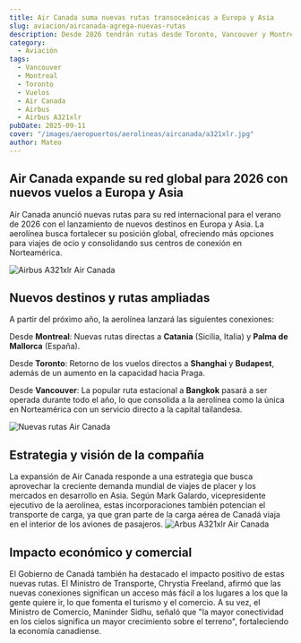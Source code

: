 ```yaml
---
title: Air Canada suma nuevas rutas transoceánicas a Europa y Asia
slug: aviacion/aircanada-agrega-nuevas-rutas
description: Desde 2026 tendrán rutas desde Toronto, Vancouver y Montreal.
category:
  - Aviación
tags:
  - Vancouver
  - Montreal
  - Toronto
  - Vuelos
  - Air Canada
  - Airbus
  - Airbus A321xlr
pubDate: 2025-09-11
cover: "/images/aeropuertos/aerolineas/aircanada/a321xlr.jpg"
author: Mateo
---
```


## Air Canada expande su red global para 2026 con nuevos vuelos a Europa y Asia

Air Canada anunció nuevas rutas para su red internacional para el verano de 2026 con el lanzamiento de nuevos destinos en Europa y Asia. La aerolínea busca fortalecer su posición global, ofreciendo más opciones para viajes de ocio y consolidando sus centros de conexión en Norteamérica.

<img src="/images/aeropuertos/aerolineas/aircanada/Air-Canada-Airbus-A321XLR-1.webp" alt="Airbus A321xlr Air Canada">

## Nuevos destinos y rutas ampliadas
A partir del próximo año, la aerolínea lanzará las siguientes conexiones:

Desde **Montreal**: Nuevas rutas directas a **Catania** (Sicilia, Italia) y **Palma de Mallorca** (España).

Desde **Toronto**: Retorno de los vuelos directos a **Shanghai** y **Budapest**, además de un aumento en la capacidad hacia Praga.

Desde **Vancouver**: La popular ruta estacional a **Bangkok** pasará a ser operada durante todo el año, lo que consolida a la aerolínea como la única en Norteamérica con un servicio directo a la capital tailandesa.

<img src="/images/aeropuertos/aerolineas/aircanada/1920_summer2026-newroutes-16_9-bil-1200px.gif" alt="Nuevas rutas Air Canada">

## Estrategia y visión de la compañía
La expansión de Air Canada responde a una estrategia que busca aprovechar la creciente demanda mundial de viajes de placer y los mercados en desarrollo en Asia. Según Mark Galardo, vicepresidente ejecutivo de la aerolínea, estas incorporaciones también potencian el transporte de carga, ya que gran parte de la carga aérea de Canadá viaja en el interior de los aviones de pasajeros.
<img src="/images/aeropuertos/aerolineas/aircanada/A321XLR_1.jpg" alt="Arbus A321xlr Air Canada">

## Impacto económico y comercial
El Gobierno de Canadá también ha destacado el impacto positivo de estas nuevas rutas. El Ministro de Transporte, Chrystia Freeland, afirmó que las nuevas conexiones significan un acceso más fácil a los lugares a los que la gente quiere ir, lo que fomenta el turismo y el comercio. A su vez, el Ministro de Comercio, Maninder Sidhu, señaló que "la mayor conectividad en los cielos significa un mayor crecimiento sobre el terreno", fortaleciendo la economía canadiense.